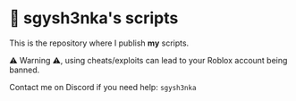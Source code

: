 # 💉 sgysh3nka's scripts
This is the repository where I publish **my** scripts.

⚠️ Warning ⚠️, using cheats/exploits can lead to your Roblox account being banned.
 

Contact me on Discord if you need help: `sgysh3nka`
